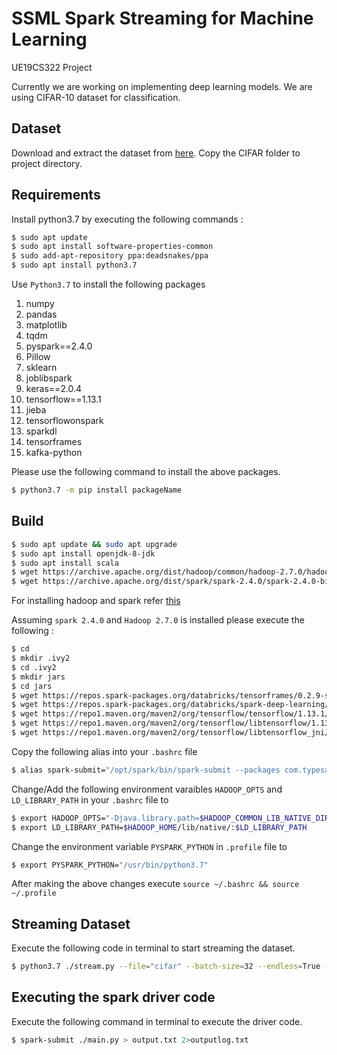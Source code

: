 # SSML Spark Streaming for Machine Learning

UE19CS322 Project

Currently we are working on implementing deep learning models. We are using CIFAR-10 dataset for classification.

## Dataset

Download and extract the dataset from [here](https://drive.google.com/drive/folders/1hKe06r4TYxqQOwEOUrk6i9e15Vt2EZGC). Copy the CIFAR folder to project directory.

## Requirements

Install python3.7 by executing the following commands :

```bash
$ sudo apt update
$ sudo apt install software-properties-common
$ sudo add-apt-repository ppa:deadsnakes/ppa
$ sudo apt install python3.7
```

Use `Python3.7` to install the following packages

1. numpy
2. pandas
3. matplotlib
4. tqdm
5. pyspark==2.4.0
6. Pillow
7. sklearn
8. joblibspark
9. keras==2.0.4
10. tensorflow==1.13.1
11. jieba
12. tensorflowonspark
13. sparkdl
14. tensorframes
15. kafka-python 

Please use the following command to install the above packages.

```bash
$ python3.7 -m pip install packageName
```

## Build

```bash
$ sudo apt update && sudo apt upgrade
$ sudo apt install openjdk-8-jdk
$ sudo apt install scala
$ wget https://archive.apache.org/dist/hadoop/common/hadoop-2.7.0/hadoop-2.7.0.tar.gz
$ wget https://archive.apache.org/dist/spark/spark-2.4.0/spark-2.4.0-bin-hadoop2.7.tgz
```

For installing hadoop and spark refer [this](https://github.com/aditeyabaral/big-data-installs)

Assuming `spark 2.4.0` and `Hadoop 2.7.0` is installed please execute the following :

```bash
$ cd
$ mkdir .ivy2
$ cd .ivy2
$ mkdir jars
$ cd jars
$ wget https://repos.spark-packages.org/databricks/tensorframes/0.2.9-s_2.11/tensorframes-0.2.9-s_2.11.jar
$ wget https://repos.spark-packages.org/databricks/spark-deep-learning/0.3.0-spark2.2-s_2.11/spark-deep-learning-0.3.0-spark2.2-s_2.11.jar
$ wget https://repo1.maven.org/maven2/org/tensorflow/tensorflow/1.13.1/tensorflow-1.13.1.jar
$ wget https://repo1.maven.org/maven2/org/tensorflow/libtensorflow/1.13.1/libtensorflow-1.13.1.jar
$ wget https://repo1.maven.org/maven2/org/tensorflow/libtensorflow_jni/1.13.1/libtensorflow_jni-1.13.1.jar
```

Copy the following alias into your `.bashrc` file

```bash
$ alias spark-submit="/opt/spark/bin/spark-submit --packages com.typesafe.scala-logging:scala-logging-slf4j_2.10:2.1.2 --jars /home/$USER/.ivy2/jars/tensorframes-0.2.9-s_2.11.jar,/home/$USER/.ivy2/jars/spark-deep-learning-0.3.0-spark2.2-s_2.11.jar,/home/$USER/.ivy2/jars/tensorflow-1.13.1.jar,/home/$USER/.ivy2/jars/libtensorflow-1.13.1.jar,/home/$USER/.ivy2/jars/libtensorflow_jni-1.13.1.jar"
```
Change/Add the following environment varaibles `HADOOP_OPTS` and `LD_LIBRARY_PATH` in your `.bashrc` file to

```bash
$ export HADOOP_OPTS="-Djava.library.path=$HADOOP_COMMON_LIB_NATIVE_DIR"
$ export LD_LIBRARY_PATH=$HADOOP_HOME/lib/native/:$LD_LIBRARY_PATH
```

Change the environment variable `PYSPARK_PYTHON` in `.profile` file to 

```bash
$ export PYSPARK_PYTHON="/usr/bin/python3.7"
```

After making the above changes execute ```source ~/.bashrc && source ~/.profile```

## Streaming Dataset

Execute the following code in terminal to start streaming the dataset.

```bash
$ python3.7 ./stream.py --file="cifar" --batch-size=32 --endless=True --split='train'
```

## Executing the spark driver code

Execute the following command in terminal to execute the driver code.


```bash
$ spark-submit ./main.py > output.txt 2>outputlog.txt
```
